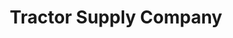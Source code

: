 ---
title: "Tractor Supply Company"
url: /el-paso/tractor-supply-company-south-desert-boulevard/
shop: Dorfladen
---